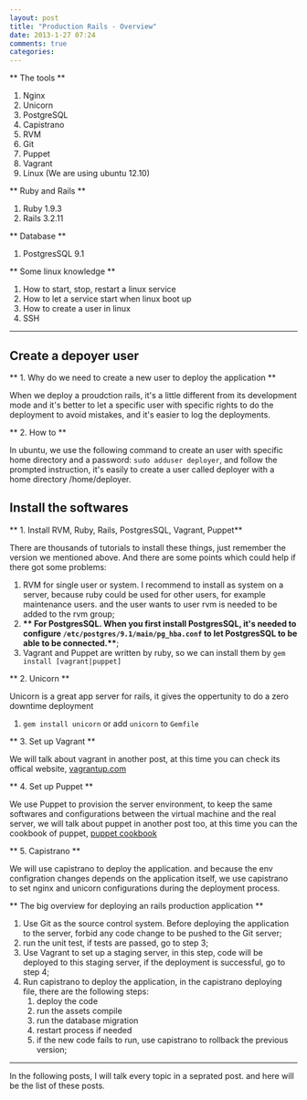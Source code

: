 ```yaml
---
layout: post
title: "Production Rails - Overview"
date: 2013-1-27 07:24
comments: true
categories: 
---
```

** The tools **

1. Nginx
2. Unicorn
3. PostgreSQL
4. Capistrano
5. RVM
6. Git
7. Puppet
8. Vagrant
9. Linux (We are using ubuntu 12.10)

** Ruby and Rails **

1. Ruby 1.9.3
2. Rails 3.2.11

** Database **

1. PostgresSQL 9.1

** Some linux knowledge **

1. How to start, stop, restart a linux service
2. How to let a service start when linux boot up
3. How to create a user in linux
4. SSH

----------------
## Create a depoyer user

** 1. Why do we need to create a new user to deploy the application **

When we deploy a proudction rails, it's a little different from its development mode and it's better to let a specific user with specific rights to do the deployment to avoid mistakes, and it's easier to log the deployments.

** 2. How to **

In ubuntu, we use the following command to create an user with specific home directory and a password: `sudo adduser deployer`, and follow the prompted instruction, it's easily to create a user called deployer with a home directory /home/deployer.

## Install the softwares

** 1. Install RVM, Ruby, Rails, PostgresSQL, Vagrant, Puppet** 

There are thousands of tutorials to install these things, just remember the version we mentioned above. And there are some points which could help if there got some problems:

1. RVM for single user or system. I recommend to install as system on a server, because ruby could be used for other users, for example maintenance users. and the user wants to user rvm is needed to be added to the rvm group;
2. __** For PostgresSQL. When you first install PostgresSQL, it's needed to configure `/etc/postgres/9.1/main/pg_hba.conf` to let PostgresSQL to be able to be connected.**__;
3. Vagrant and Puppet are written by ruby, so we can install them by `gem install [vagrant|puppet]`

** 2. Unicorn **

Unicorn is a great app server for rails, it gives the oppertunity to do a zero downtime deployment

1. `gem install unicorn` or add `unicorn` to `Gemfile`

** 3. Set up Vagrant **

We will talk about vagrant in another post, at this time you can check its offical website, [vagrantup.com](http://vagrantup.com)

** 4. Set up Puppet **

We use Puppet to provision the server environment, to keep the same softwares and configurations between the virtual machine and the real server, we will talk about puppet in another post too, at this time you can the cookbook of puppet, [puppet cookbook](http://www.puppetcookbook.com)

** 5. Capistrano **

We will use capistrano to deploy the application. and because the env configration changes depends on the application itself, we use capistrano to set nginx and unicorn configurations during the deployment process.

** The big overview for deploying an rails production application **

1. Use Git as the source control system. Before deploying the application to the server, forbid any code change to be pushed to the Git server;
2. run the unit test, if tests are passed, go to step 3;
3. Use Vagrant to set up a staging server, in this step, code will be deployed to this staging server, if the deployment is successful, go to step 4;
4. Run capistrano to deploy the application, in the capistrano deploying file, there are the following steps:
    1. deploy the code
    2. run the assets compile
    3. run the database migration
    4. restart process if needed
    4. if the new code fails to run, use capistrano to rollback the previous version;

---------------------------
In the following posts, I will talk every topic in a seprated post. and here will be the list of these posts.